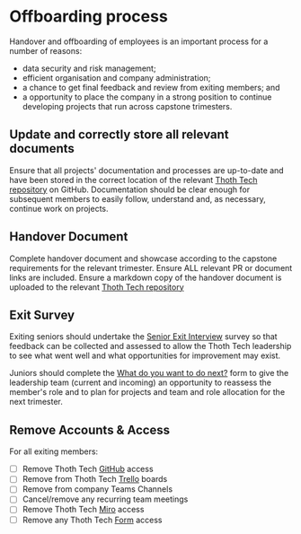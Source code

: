 # Offboarding process

Handover and offboarding of employees is an important process for a number of reasons:

- data security and risk management;
- efficient organisation and company administration;
- a chance to get final feedback and review from exiting members; and
- a opportunity to place the company in a strong position to continue developing projects that run
  across capstone trimesters.

## Update and correctly store all relevant documents

Ensure that all projects' documentation and processes are up-to-date and have been stored in the
correct location of the relevant [Thoth Tech repository](https://github.com/thoth-tech) on GitHub.
Documentation should be clear enough for subsequent members to easily follow, understand and, as
necessary, continue work on projects.

## Handover Document

Complete handover document and showcase according to the capstone requirements for the relevant
trimester. Ensure ALL relevant PR or document links are included. Ensure a markdown copy of the
handover document is uploaded to the relevant
[Thoth Tech repository](<(https://github.com/thoth-tech)>)

## Exit Survey

Exiting seniors should undertake the
[Senior Exit Interview](https://forms.office.com/Pages/DesignPage.aspx?origin=NeoPortalPage#FormId=7Hgj0IgW1UaFQBwotfRw9mRQ8baZZ01Ep6tAGY0fXmNUNDZUSVM3R0UzRDc3UDgxQkdCVVIzVUNHWS4u)
survey so that feedback can be collected and assessed to allow the Thoth Tech leadership to see what
went well and what opportunities for improvement may exist.

Juniors should complete the
[What do you want to do next?](https://forms.office.com/Pages/DesignPage.aspx?origin=NeoPortalPage#FormId=7Hgj0IgW1UaFQBwotfRw9pCshblNu_9FhxlIpGGIxEhUQ1RHNk5IWEs1SVlBSE1QOUxNMERQUFFTUy4u)
form to give the leadership team (current and incoming) an opportunity to reassess the member's role
and to plan for projects and team and role allocation for the next trimester.

## Remove Accounts & Access

For all exiting members:

- [ ] Remove Thoth Tech [GitHub](https://github.com/orgs/thoth-tech/teams) access
- [ ] Remove from Thoth Tech [Trello](https://trello.com) boards
- [ ] Remove from company Teams Channels
- [ ] Cancel/remove any recurring team meetings
- [ ] Remove Thoth Tech [Miro](https://miro.com) access
- [ ] Remove any Thoth Tech [Form](https://forms.office.com/) access
